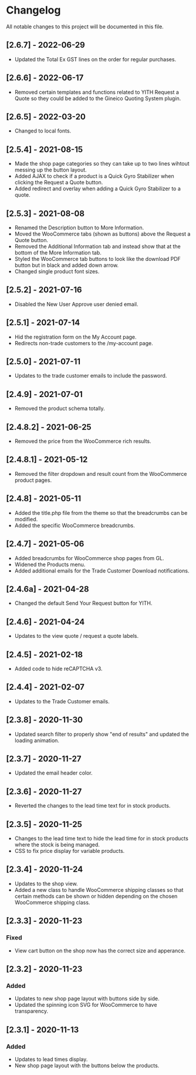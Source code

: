 # Changelog

All notable changes to this project will be documented in this file.

## [2.6.7] - 2022-06-29
* Updated the Total Ex GST lines on the order for regular purchases.

## [2.6.6] - 2022-06-17
* Removed certain templates and functions related to YITH Request a Quote so they could be added to the Gineico Quoting System plugin.

## [2.6.5] - 2022-03-20
* Changed to local fonts.

## [2.5.4] - 2021-08-15
* Made the shop page categories so they can take up to two lines wihtout messing up the button layout.
* Added AJAX to check if a product is a Quick Gyro Stabilizer when clicking the Request a Quote button.
* Added redirect and overlay when adding a Quick Gyro Stabilizer to a quote.

## [2.5.3] - 2021-08-08
* Renamed the Description button to More Information.
* Moved the WooCommerce tabs (shown as buttons) above the Request a Quote button.
* Removed the Additional Information tab and instead show that at the bottom of the More Information tab.
* Styled the WooCommerce tab buttons to look like the download PDF button but in black and added down arrow.
* Changed single product font sizes. 

## [2.5.2] - 2021-07-16
* Disabled the New User Approve user denied email.

## [2.5.1] - 2021-07-14
* Hid the registration form on the My Account page.
* Redirects non-trade customers to the /my-account page.

## [2.5.0] - 2021-07-11
* Updates to the trade customer emails to include the password.

## [2.4.9] - 2021-07-01
* Removed the product schema totally.

## [2.4.8.2] - 2021-06-25
* Removed the price from the WooCommerce rich results.

## [2.4.8.1] - 2021-05-12
* Removed the filter dropdown and result count from the WooCommerce product pages.

## [2.4.8] - 2021-05-11
* Added the title.php file from the theme so that the breadcrumbs can be modified.
* Added the specific WooCommerce breadcrumbs.

## [2.4.7] - 2021-05-06
* Added breadcrumbs for WooCommerce shop pages from GL.
* Widened the Products menu.
* Added additional emails for the Trade Customer Download notifications.

## [2.4.6a] - 2021-04-28
* Changed the default Send Your Request button for YITH.

## [2.4.6] - 2021-04-24
* Updates to the view quote / request a quote labels.

## [2.4.5] - 2021-02-18
* Added code to hide reCAPTCHA v3.

## [2.4.4] - 2021-02-07
* Updates to the Trade Customer emails.

## [2.3.8] - 2020-11-30
* Updated search filter to properly show "end of results" and updated the loading animation.

## [2.3.7] - 2020-11-27
- Updated the email header color.

## [2.3.6] - 2020-11-27
- Reverted the changes to the lead time text for in stock products.

## [2.3.5] - 2020-11-25
- Changes to the lead time text to hide the lead time for in stock products where the stock is being managed.
- CSS to fix price display for variable products. 

## [2.3.4] - 2020-11-24
- Updates to the shop view.
- Added a new class to handle WooCommerce shipping classes so that certain methods can be shown or hidden depending on the chosen WooCommerce shipping class.

## [2.3.3] - 2020-11-23

### Fixed
- View cart button on the shop now has the correct size and apperance.

## [2.3.2] - 2020-11-23

### Added
- Updates to new shop page layout with buttons side by side.
- Updated the spinning icon SVG for WooCommerce to have transparency. 

## [2.3.1] - 2020-11-13

### Added

- Updates to lead times display.
- New shop page layout with the buttons below the products.